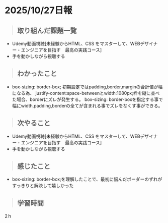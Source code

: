 # 2025/10/27日報

>## 取り組んだ課題一覧 
- Udemy動画視聴[未経験からHTML、CSS をマスターして、WEBデザイナー・エンジニアを目指す　最高の実践コース] 
- 手を動かしながら視聴する
  
> ## わかったこと
- box-sizing: border-box; 初期設定ではpadding,border,marginの合計値が幅になる為、
  justify-content:space-betweenとwidth:1080px;枠を縦に並べた場合、borderにズレが発生する。
  box-sizing: border-boxを指定する事で幅にwidth,padding,borderの全てが含まれる事でズレをなくす事ができる。

> ## 次やること
- Udemy動画視聴[未経験からHTML、CSS をマスターして、WEBデザイナー・エンジニアを目指す　最高の実践コース] 
- 手を動かしながら視聴する

> ## 感じたこと
- box-sizing: border-box;を理解したことで、最初に悩んだボーダーのずれがすっきりと解決して嬉しかった 

> ## 学習時間
  2ｈ